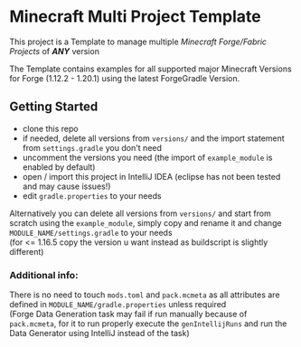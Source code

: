 # Minecraft Multi Project Template

This project is a Template to manage multiple *Minecraft Forge/Fabric Projects* of ***ANY*** version

The Template contains examples for all supported major Minecraft Versions for Forge (1.12.2 - 1.20.1) using the latest ForgeGradle Version.

## Getting Started

- clone this repo
- if needed, delete all versions from `versions/` and the import statement from `settings.gradle` you don't need
- uncomment the versions you need (the import of `example_module` is enabled by default)
- open / import this project in IntelliJ IDEA (eclipse has not been tested and may cause issues!)
- edit `gradle.properties` to your needs

Alternatively you can delete all versions from `versions/` and start from scratch using the `example_module`, simply copy and rename it and change `MODULE_NAME/settings.gradle` to your needs  
(for <= 1.16.5 copy the version u want instead as buildscript is slightly different)

### Additional info:

There is no need to touch `mods.toml` and `pack.mcmeta` as all attributes are defined in `MODULE_NAME/gradle.properties` unless required  
(Forge Data Generation task may fail if run manually because of `pack.mcmeta`, for it to run properly execute the `genIntellijRuns` and run the Data Generator using IntelliJ instead of the task)
